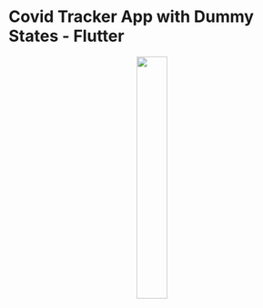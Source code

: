 # Covid Tracker App with Dummy States - Flutter

<p align="center" width="100%">
    <img width="33%" src="https://user-images.githubusercontent.com/59369881/207815011-d1f97afa-5e41-436a-9b22-a285b9f206cd.png">
</p>
